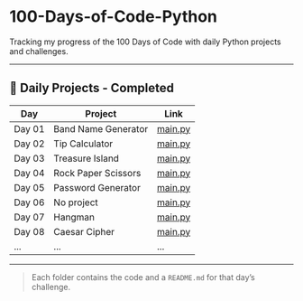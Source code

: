 # 100-Days-of-Code-Python
Tracking my progress of the 100 Days of Code with daily Python projects and challenges.

---

## 📅 Daily Projects - Completed

| Day | Project | Link |
|-----|---------|------|
| Day 01 | Band Name Generator | [main.py](./Daily-Projects/DAY-01/main.py) |
| Day 02 | Tip Calculator | [main.py](./Daily-Projects/DAY-02/main.py) |
| Day 03 | Treasure Island | [main.py](./Daily-Projects/DAY-03/main.py) |
| Day 04 | Rock Paper Scissors | [main.py](./Daily-Projects/DAY-04/main.py) |
| Day 05 | Password Generator | [main.py](./Daily-Projects/DAY-05/main.py) |
| Day 06 | No project | [main.py](./Daily-Projects/DAY-06/main.py) |
| Day 07 | Hangman | [main.py](./Daily-Projects/DAY-07/main.py) |
| Day 08 | Caesar Cipher | [main.py](./Daily-Projects/DAY-08/main.py) |
| ... | ... | ... |

---

> Each folder contains the code and a `README.md` for that day’s challenge.

